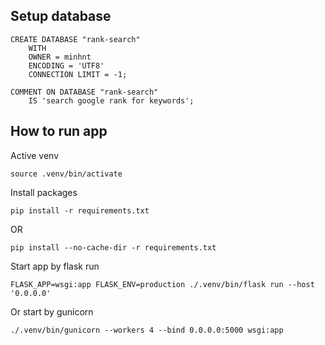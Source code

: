 ## Setup database

```
CREATE DATABASE "rank-search"
    WITH 
    OWNER = minhnt
    ENCODING = 'UTF8'
    CONNECTION LIMIT = -1;

COMMENT ON DATABASE "rank-search"
    IS 'search google rank for keywords';
```

## How to run app

Active venv

`source .venv/bin/activate`

Install packages

`pip install -r requirements.txt`

OR

`pip install --no-cache-dir -r requirements.txt`

Start app by flask run

`FLASK_APP=wsgi:app FLASK_ENV=production ./.venv/bin/flask run --host '0.0.0.0'`

Or start by gunicorn

`./.venv/bin/gunicorn --workers 4 --bind 0.0.0.0:5000 wsgi:app`
